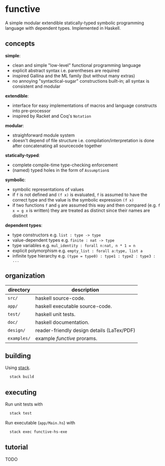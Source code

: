 # functive

A simple modular extendible statically-typed symbolic programming language with dependent types.
Implemented in Haskell.

## concepts

__simple__:
- clean and simple "low-level" functional programming language
- explicit abstract syntax i.e. parentheses are required
- inspired  Gallina and the ML family (but without many extras)
- no annoying "syntactical-sugar" constructions built-in; all syntax is consistent and modular

__extendible__:
- interface for easy implementations of macros and language constructs into pre-processor
- inspired by Racket and Coq's `Notation`

__modular__:
- straighforward module system
- doesn't depend of file structure i.e. compilation/interpretation is done after concatenating all sourcecode together

__statically-typed__:
- complete compile-time type-checking enforcement
- (named) typed holes in the form of `Assumption`s

__symbolic__:
- symbolic representations of values
- if `f` is not defined and `(f x)` is evaluated, `f` is assumed to have the correct type and the value is the symbolic expression `(f x)`
- if two functions `f` and `g` are assumed this way and then compared (e.g. `f x = g x` is written) they are treated as distinct since their names are distinct

__dependent types__:
- type constructors e.g. `list : type -> type`
- value-dependent types e.g. `finite : nat -> type`
- type variables e.g. `mul_identity : forall n:nat, n * 1 = n`
- explicit polymorphism e.g. `empty_list : forall a:type, list a`
- infinite type hierarchy e.g. `(type = type0) : type1 : type2 : type3 : ...`


## organization

| directory   | description |
| ---         | --- |
| `src/`      | haskell source-code. |
| `app/`      | haskell executable source-code. |
| `test/`     | haskell unit tests. |
| `doc/`      | haskell documentation. |
| `design/`   | reader-friendly design details (LaTex/PDF) |
| `examples/` | example _functive_ prorams. |

## building

Using [stack](https://docs.haskellstack.org/en/stable/README/).

```sh
  stack build
```

## executing

Run unit tests with

```sh
  stack test
```

Run executable (`app/Main.hs`) with

```sh
  stack exec functive-hs-exe
```

## tutorial

TODO
